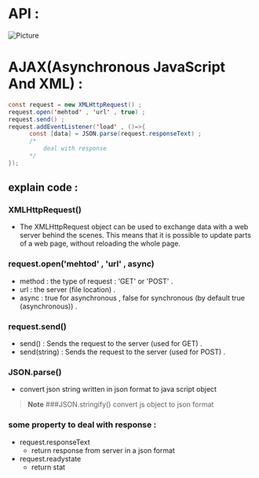 # API : 

<img src="https://github.com/1Ahmedzedan/js_cheat_sheet/assets/116225212/17115824-605a-457e-bb08-6f6076ec176b" alt="Picture" style="display: block; margin: 0 auto" />

# AJAX(Asynchronous JavaScript And XML) : 
```java script
const request = new XMLHttpRequest() ;
request.open('mehtod' , 'url' , true) ;
request.send() ;
request.addEventListener('load' , ()=>{
      const [data] = JSON.parse(request.responseText) ;
      /*
          deal with response 
      */
});
```
## explain code :
### XMLHttpRequest() 
- The XMLHttpRequest object can be used to exchange data with a web server behind the scenes. This means that it is possible to update parts of a web page, without     reloading the whole page.
### request.open('mehtod' , 'url' , async) 
- method : the type of request : 'GET' or 'POST' .
- url : the server (file location) .
- async : true for asynchronous , false for synchronous (by default true (asynchronous)) .
### request.send() 
- send() : Sends the request to the server (used for GET) .
- send(string) : Sends the request to the server (used for POST) .
### JSON.parse()
- convert json string written in json format to java script object
> **Note**
> ###JSON.stringify()
> convert js object to json format
### some property to deal with response : 
- request.responseText
  - return response from server in a json format
- request.readystate
  - return stat

